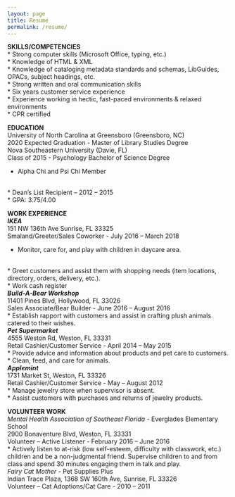 ```yaml
---
layout: page
title: Resume
permalink: /resume/
---
```

<html>
<b>SKILLS/COMPETENCIES</b>
   <br>
*	Strong computer skills (Microsoft Office, typing, etc.)
   <br>
*	Knowledge of HTML & XML
   <br>
*	Knowledge of cataloging metadata standards and schemas, LibGuides, OPACs, subject headings, etc.
   <br>
*	Strong written and oral communication skills
   <br>
*	Six years customer service experience
   <br>
*	Experience working in hectic, fast-paced environments & relaxed environments
   <br>
*	CPR certified
   
<p>
   
  <b>EDUCATION</b>
  <br>
University of North Carolina at Greensboro (Greensboro, NC)
   <br>
2020 Expected Graduation - Master of Library Studies Degree
   <br>
Nova Southeastern University (Davie, FL)
   <br>
Class of 2015 - Psychology Bachelor of Science Degree
   <br>
*	Alpha Chi and Psi Chi Member
   <br>
*	Dean’s List Recipient – 2012 – 2015
   <br>
*	GPA: 3.75/4.00
   
<p>
   
  <b>WORK EXPERIENCE</b>
  <br>
  <i><b>IKEA</i></b>
   <br>
151 NW 136th Ave Sunrise, FL 33325
   <br>
Smaland/Greeter/Sales Coworker - July 2016 – March 2018
   <br>
*	Monitor, care for, and play with children in daycare area.
   <br>
*	Greet customers and assist them with shopping needs (item locations, directory, orders, delivery, etc.).
   <br>
*	Work cash register
<br>
  <i><b>Build-A-Bear Workshop</i></b>
   <br>
11401 Pines Blvd, Hollywood, FL 33026
   <br>
Sales Associate/Bear Builder - June 2016 – August 2016
   <br>
*	Establish rapport with customers and assist in crafting plush animals catered to their wishes.
 <br>
  <i><b>Pet Supermarket</i></b>
   <br>
4555 Weston Rd, Weston, FL 33331
   <br>
Retail Cashier/Customer Service - April 2014 – May 2015
   <br>
*	Provide advice and information about products and pet care to customers.
   <br>
*	Clean, feed, and care for animals.
 <br>
  <i><b>Applemint</i></b>
   <br>
1731 Market St, Weston, FL 33326
   <br>
Retail Cashier/Customer Service - May – August 2012
   <br>
*	Manage jewelry store when supervisor is absent.
   <br>
*	Assist customers with purchases and returns of jewelry products.
<p>
  <b>VOLUNTEER WORK</b>
  <br>
  <i>Mental Health Association of Southeast Florida</i> - Everglades Elementary School
   <br>
2900 Bonaventure Blvd, Weston, FL 33331
   <br>
Volunteer – Active Listener - February 2016 – June 2016
   <br>
*	Actively listen to at-risk (low self-esteem, difficulty with classwork, etc.) children and be a non-judgmental friend.  Supervise children to and from class and spend 30 minutes engaging them in talk and play.
 <br>
  <i>Fairy Cat Mother</i> - Pet Supplies Plus
   <br>
Indian Trace Plaza, 1368 SW 160th Ave, Sunrise, FL 33326
   <br>
Volunteer – Cat Adoptions/Cat Care - 2010 – 2011
</html>
